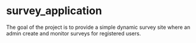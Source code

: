 # survey_application

The goal of the project is to provide a simple dynamic survey site where an admin create and monitor surveys for registered users.
